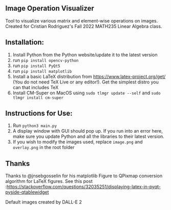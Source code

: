 ## Image Operation Visualizer
Tool to visualize various matrix and element-wise operations on images. Created for Cristian Rodriguez's Fall 2022 MATH235 Linear Algebra class.

## Installation:
1. Install Python from the Python website/update it to the latest version
2. run `pip install opencv-python`
3. run `pip install PyQt5`
4. run `pip install matplotlib`
5. Install a basic LaTeX distribution from https://www.latex-project.org/get/ (You do not need TeX Live or any editor!). Get the simplest distro you can that includes TeX
6. Install CM-Super on MacOS using `sudo tlmgr update --self` and `sudo tlmgr install cm-super`

## Instructions for Use:
1. Run `python3 main.py`
2. A display window with GUI should pop up. If you run into an error here, make sure you update Python and all the libraries to their latest version.
2. If you wish to modify the images used, replace `image.png` and `overlay.png` in the root folder

## Thanks
Thanks to @jnsebgosselin for his matplotlib Figure to QPixmap conversion algorithm for LaTeX figures. See this post :https://stackoverflow.com/questions/32035251/displaying-latex-in-pyqt-pyside-qtablewidget

Default images created by DALL-E 2
